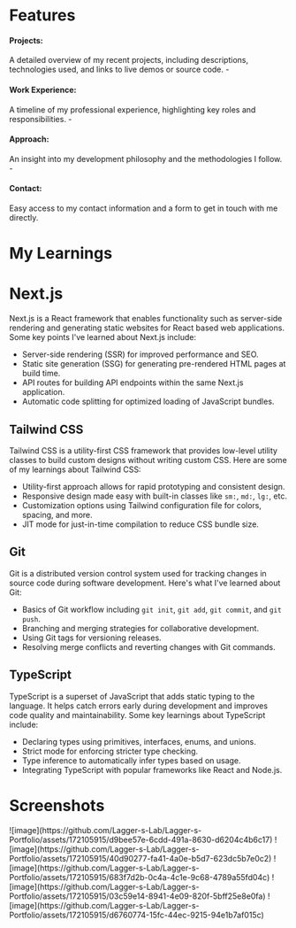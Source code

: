 
<h1>Features</h1>
<h4>Projects:</h4> A detailed overview of my recent projects, including descriptions, technologies used, and links to live demos or source code.
- <h4>Work Experience:</h4> A timeline of my professional experience, highlighting key roles and responsibilities.
- <h4>Approach:</h4> An insight into my development philosophy and the methodologies I follow.
- <h4>Contact:</h4> Easy access to my contact information and a form to get in touch with me directly.


<h1>My Learnings</h1>

# Next.js

Next.js is a React framework that enables functionality such as server-side rendering and generating static websites for React based web applications. Some key points I've learned about Next.js include:

- Server-side rendering (SSR) for improved performance and SEO.
- Static site generation (SSG) for generating pre-rendered HTML pages at build time.
- API routes for building API endpoints within the same Next.js application.
- Automatic code splitting for optimized loading of JavaScript bundles.

## Tailwind CSS

Tailwind CSS is a utility-first CSS framework that provides low-level utility classes to build custom designs without writing custom CSS. Here are some of my learnings about Tailwind CSS:

- Utility-first approach allows for rapid prototyping and consistent design.
- Responsive design made easy with built-in classes like `sm:`, `md:`, `lg:`, etc.
- Customization options using Tailwind configuration file for colors, spacing, and more.
- JIT mode for just-in-time compilation to reduce CSS bundle size.

## Git

Git is a distributed version control system used for tracking changes in source code during software development. Here's what I've learned about Git:

- Basics of Git workflow including `git init`, `git add`, `git commit`, and `git push`.
- Branching and merging strategies for collaborative development.
- Using Git tags for versioning releases.
- Resolving merge conflicts and reverting changes with Git commands.

## TypeScript

TypeScript is a superset of JavaScript that adds static typing to the language. It helps catch errors early during development and improves code quality and maintainability. Some key learnings about TypeScript include:

- Declaring types using primitives, interfaces, enums, and unions.
- Strict mode for enforcing stricter type checking.
- Type inference to automatically infer types based on usage.
- Integrating TypeScript with popular frameworks like React and Node.js.




<h1>Screenshots</h1>
![image](https://github.com/Lagger-s-Lab/Lagger-s-Portfolio/assets/172105915/d9bee57e-6cdd-491a-8630-d6204c4b6c17)
![image](https://github.com/Lagger-s-Lab/Lagger-s-Portfolio/assets/172105915/40d90277-fa41-4a0e-b5d7-623dc5b7e0c2)
![image](https://github.com/Lagger-s-Lab/Lagger-s-Portfolio/assets/172105915/683f7d2b-0c4a-4c1e-9c68-4789a55fd04c)
![image](https://github.com/Lagger-s-Lab/Lagger-s-Portfolio/assets/172105915/03c59e14-8941-4e09-820f-5bff25e8e0fa)
![image](https://github.com/Lagger-s-Lab/Lagger-s-Portfolio/assets/172105915/d6760774-15fc-44ec-9215-94e1b7af015c)




